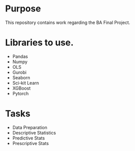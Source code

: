 # Purpose
This repository contains work regarding the BA Final Project.

# Libraries to use.
- Pandas
- Numpy
- OLS
- Gurobi
- Seaborn
- Sci-kit Learn
- XGBoost
- Pytorch

# Tasks
- Data Preparation
- Descriptive Statistics
- Predictive Stats
- Prescriptive Stats
